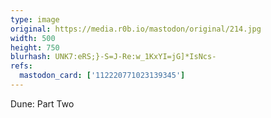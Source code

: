 ```yaml
---
type: image
original: https://media.r0b.io/mastodon/original/214.jpg
width: 500
height: 750
blurhash: UNK7:eRS;}-S=J-Re:w_1KxYI=jG]*IsNcs-
refs:
  mastodon_card: ['112220771023139345']
---
```


Dune: Part Two
